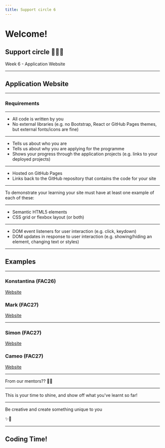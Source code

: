 ```yaml
---
title: Support circle 6
---
```


# Welcome!

## Support circle 👩🏽‍💻

Week 6 - Application Website

---

<!-- {.secondary inverted} -->

## Application Website

---

### Requirements

---

- All code is written by you
- No external libraries (e.g. no Bootstrap, React or GitHub Pages themes, but external fonts/icons are fine)

---

- Tells us about who you are
- Tells us about why you are applying for the programme
- Shows your progress through the application projects (e.g. links to your deployed projects)

---

- Hosted on GitHub Pages
- Links back to the GitHub repository that contains the code for your site

---

To demonstrate your learning your site must have at least one example of each of these:

---

- Semantic HTML5 elements
- CSS grid or flexbox layout (or both)

---

- DOM event listeners for user interaction (e.g. click, keydown)
- DOM updates in response to user interaction (e.g. showing/hiding an element, changing text or styles)

---

## Examples

---

### Konstantina (FAC26)

[Website](https://konstantinakatmada.github.io/website/)

### Mark (FAC27)

[Website](https://hanleymark.github.io/application-website/)

---

### Simon (FAC27)

[Website](https://simonryrie.github.io/website/)

### Cameo (FAC27)

[Website](https://cameochoquer.github.io/fac_proj_5-6/)

---

From our mentors??
🥺💛

---

This is your time to shine, and show off what you've learnt so far!

---

Be creative and create something unique to you

✨🌻

---

<!-- {.primary} -->

## Coding Time!
